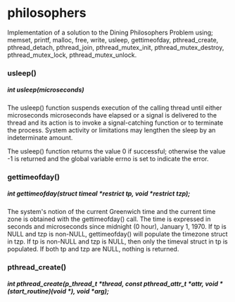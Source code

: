 # philosophers
Implementation of a solution to the Dining Philosophers Problem using; memset, printf, malloc, free, write, usleep, gettimeofday, pthread_create, pthread_detach, pthread_join, pthread_mutex_init, pthread_mutex_destroy, pthread_mutex_lock, pthread_mutex_unlock.

### usleep()
##### int usleep(microseconds)
The usleep() function suspends execution of the calling thread until either microseconds microseconds
have elapsed or a signal is delivered to the thread and its action is to invoke a signal-catching
function or to terminate the process.  System activity or limitations may lengthen the sleep by an
indeterminate amount.

The usleep() function returns the value 0 if successful; otherwise the value -1 is returned and the
global variable errno is set to indicate the error.

### gettimeofday()
##### int gettimeofday(struct timeal *restrict tp, void *restrict tzp);
The system's notion of the current Greenwich time and the current time zone is obtained with the gettimeofday() call. The time is expressed in seconds and microseconds since midnight (0 hour), January 1, 1970. If tp is NULL and tzp is non-NULL, gettimeofday() will populate the timezone struct in tzp.  If tp is non-NULL and tzp is NULL, then only the timeval struct in tp is populated. If both tp and tzp are NULL, nothing is returned.

### pthread_create()
##### int pthread_create(p_thread_t *thread, const pthread_attr_t *attr, void *(start_routine)(void *), void *arg);
